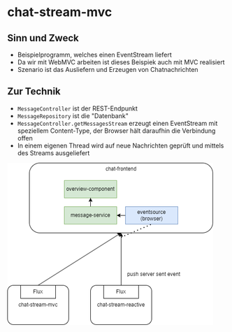 # chat-stream-mvc

## Sinn und Zweck
* Beispielprogramm, welches einen EventStream liefert
* Da wir mit WebMVC arbeiten ist dieses Beispiek auch mit MVC realisiert
* Szenario ist das Ausliefern und Erzeugen von Chatnachrichten

## Zur Technik
* `MessageController` ist der REST-Endpunkt
* `MessageRepository` ist die "Datenbank"
* `MessageController.getMessagesStream` erzeugt einen EventStream mit speziellem Content-Type, der Browser hält daraufhin die Verbindung offen
* In einem eigenen Thread wird auf neue Nachrichten geprüft und mittels des Streams ausgeliefert

![](./bausteinsicht.png)


